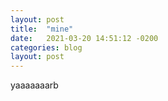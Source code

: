 ```yaml
---
layout: post
title:  "mine"
date:   2021-03-20 14:51:12 -0200
categories: blog
layout: post
---
```

yaaaaaaarb
